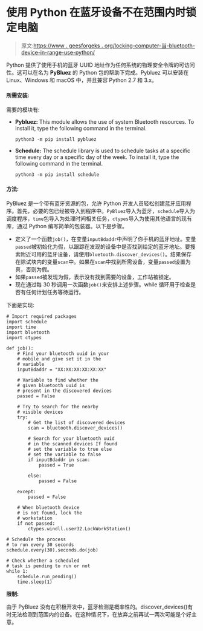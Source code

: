 # 使用 Python 在蓝牙设备不在范围内时锁定电脑

> 原文:[https://www . geesforgeks . org/locking-computer-当-bluetooth-device-in-range-use-python/](https://www.geeksforgeeks.org/locking-computer-when-bluetooth-device-is-not-in-range-using-python/)

Python 提供了使用手机的蓝牙 UUID 地址作为任何系统的物理安全令牌的可访问性。这可以在名为 **PyBluez** 的 Python 包的帮助下完成。Pybluez 可以安装在 Linux、Windows 和 macOS 中，并且兼容 Python 2.7 和 3.x。

#### 所需安装:

需要的模块有:

*   **Pybluez:** This module allows the use of system Bluetooth resources. To install it, type the following command in the terminal.

    ```
    python3 -m pip install pybluez
    ```

*   **Schedule:** The schedule library is used to schedule tasks at a specific time every day or a specific day of the week. To install it, type the following command in the terminal.

    ```
    python3 -m pip install schedule
    ```

#### 方法:

PyBluez 是一个带有蓝牙资源的包，允许 Python 开发人员轻松创建蓝牙应用程序。首先，必要的包已经被导入到程序中。`PyBluez`导入为蓝牙，`schedule`导入为调度程序，`time`包导入为处理时间相关任务，`ctypes`导入为使用其他语言的现有库，通过 Python 编写简单的包装器。以下是步骤。

*   定义了一个函数`job()`，在变量`inputBdaddr`中声明了你手机的蓝牙地址。变量`passed`被初始化为假，以跟踪在发现的设备中是否找到给定的蓝牙地址。要搜索附近可用的蓝牙设备，请使用`bluetooth.discover_devices()`。结果保存在除试块内的变量`scan`中。如果在`scan`中找到所需设备，变量`passed`设置为真，否则为假。
*   如果`passed`被发现为假，表示没有找到需要的设备，工作站被锁定。
*   现在通过每 30 秒调用一次函数`job()`来安排上述步骤。while 循环用于检查是否有任何计划任务等待运行。

下面是实现:

```
# Import required packages
import schedule
import time
import bluetooth
import ctypes

def job():
    # Find your bluetooth uuid in your
    # mobile and give set it in the 
    # variable
    inputBdaddr = "XX:XX:XX:XX:XX:XX"

    # Variable to find whether the
    # given bluetooth uuid is 
    # present in the discovered devices
    passed = False

    # Try to search for the nearby 
    # visible devices
    try:
        # Get the list of discovered devices
        scan = bluetooth.discover_devices()

        # Search for your bluetooth uuid 
        # in the scanned devices If found
        # set the variable to true else 
        # set the variable to false
        if inputBdaddr in scan:
            passed = True

        else:
            passed = False

    except:
        passed = False

    # When bluetooth device 
    # is not found, lock the
    # workstation
    if not passed:
        ctypes.windll.user32.LockWorkStation()

# Schedule the process 
# to run every 30 seconds
schedule.every(30).seconds.do(job)

# Check whether a scheduled 
# task is pending to run or not
while 1:
    schedule.run_pending()
    time.sleep(1)
```

**限制:**

由于 PyBluez 没有在积极开发中，蓝牙检测是概率性的。discover_devices()有时无法检测到范围内的设备。在这种情况下，在放弃之前再试一两次可能是个好主意。